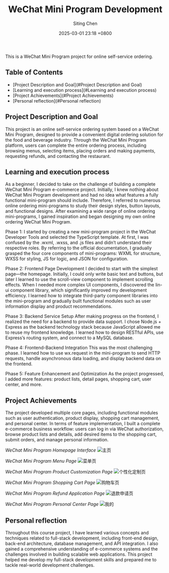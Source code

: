 ﻿---
layout: post
title: WeChat Mini Program Development
author: Siting Chen
date: 2025-03-01 23:18 +0800
last_modified_at: 2025-05-20 09:08:25 +0800
tags: [self-service ordering, miniprogram]
---

This is a WeChat Mini Program project for online self-service ordering.

## Table of Contents

- [Project Description and Goal](#Project Description and Goal)
- [Learning and execution process](#Learning and execution process)
- [Project Achievements](#Project Achievements)
- [Personal reflection](#Personal reflection)


## Project Description and Goal

This project is an online self-service ordering system based on a WeChat Mini Program, designed to provide a convenient digital ordering solution for the food and beverage industry. Through the WeChat Mini Program platform, users can complete the entire ordering process, including browsing menus, selecting items, placing orders and making payments, requesting refunds, and contacting the restaurant.

## Learning and execution process

As a beginner, I decided to take on the challenge of building a complete WeChat Mini Program e-commerce project. Initially, I knew nothing about WeChat Mini Program development and had no idea what features a fully functional mini-program should include. Therefore, I referred to numerous online ordering mini-programs to study their design styles, button layouts, and functional designs. After examining a wide range of online ordering mini-programs, I gained inspiration and began designing my own online ordering WeChat Mini Program.

Phase 1: I started by creating a new mini-program project in the WeChat Developer Tools and selected the TypeScript template. At first, I was confused by the .wxml, .wxss, and .js files and didn’t understand their respective roles. By referring to the official documentation, I gradually grasped the four core components of mini-programs: WXML for structure, WXSS for styling, JS for logic, and JSON for configuration.

Phase 2: Frontend Page Development
I decided to start with the simplest page—the homepage. Initially, I could only write basic text and buttons, but later I learned to use the scroll-view component to implement scrolling effects. When I needed more complex UI components, I discovered the lin-ui component library, which significantly improved my development efficiency. I learned how to integrate third-party component libraries into the mini-program and gradually built functional modules such as user information display and product recommendations.

Phase 3: Backend Service Setup
After making progress on the frontend, I realized the need for a backend to provide data support. I chose Node.js + Express as the backend technology stack because JavaScript allowed me to reuse my frontend knowledge. I learned how to design RESTful APIs, use Express’s routing system, and connect to a MySQL database.

Phase 4: Frontend-Backend Integration
This was the most challenging phase. I learned how to use wx.request in the mini-program to send HTTP requests, handle asynchronous data loading, and display backend data on the frontend.

Phase 5: Feature Enhancement and Optimization
As the project progressed, I added more features: product lists, detail pages, shopping cart, user center, and more.

## Project Achievements

The project developed multiple core pages, including functional modules such as user authentication, product display, shopping cart management, and personal center. In terms of feature implementation, I built a complete e-commerce business workflow: users can log in via WeChat authorization, browse product lists and details, add desired items to the shopping cart, submit orders, and manage personal information.


*WeChat Mini Program Homepage Interface*
![主页](/images/wechat-home.jpg)


*WeChat Mini Program Menu Page*
![菜单页](/images/wechat-menu.jpg)


*WeChat Mini Program Product Customization Page*
![个性化定制页](/images/wechat-order.jpg)


*WeChat Mini Program Shopping Cart Page*
![购物车页](/images/wechat-shopcar.jpg)


*WeChat Mini Program Refund Application Page*
![退款申请页](/images/wechat-refund.jpg)


*WeChat Mini Program Personal Center Page*
![我的](/images/wechat-me.jpg)


## Personal reflection

Throughout this course project, I have learned various concepts and techniques related to full-stack development, including front-end design, back-end architecture, database management, and API integration. I also gained a comprehensive understanding of e-commerce systems and the challenges involved in building scalable web applications. This project helped me develop my full-stack development skills and prepared me to tackle real-world development challenges.
